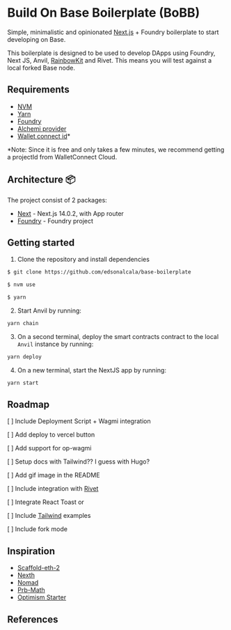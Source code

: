 # Build On Base Boilerplate (BoBB)

Simple, minimalistic and opinionated [Next.js] + Foundry boilerplate to start developing on Base.

This boilerplate is designed to be used to develop DApps using Foundry, Next JS, Anvil, [RainbowKit] and Rivet. This means you will test against a local forked Base node.

## Requirements

- [NVM]
- [Yarn](https://yarnpkg.com/)
- [Foundry](https://github.com/foundry-rs/foundry)
- [Alchemi provider](https://www.alchemy.com/)
- [Wallet connect id](https://cloud.walletconnect.com/sign-in)*

*Note: Since it is free and only takes a few minutes, we recommend getting a projectId from WalletConnect Cloud.

## Architecture 📦

The project consist of 2 packages:

- [Next](./packages/next) - Next.js 14.0.2, with App router
- [Foundry](./packages/foundry/) - Foundry project

## Getting started

1. Clone the repository and install dependencies

```bash
$ git clone https://github.com/edsonalcala/base-boilerplate

$ nvm use

$ yarn
```

2. Start Anvil by running:

```bash
yarn chain
```

3. On a second terminal, deploy the smart contracts contract to the local `Anvil` instance by running:

```bash
yarn deploy
```

4. On a new terminal, start the NextJS app by running:

```bash
yarn start
```

## Roadmap

[ ] Include Deployment Script + Wagmi integration

[ ] Add deploy to vercel button

[ ] Add support for op-wagmi

[ ] Setup docs with Tailwind?? I guess with Hugo?

[ ] Add gif image in the README

[ ] Include integration with [Rivet]

[ ] Integrate React Toast or 

[ ] Include [Tailwind] examples

[ ] Include fork mode

## Inspiration

- [Scaffold-eth-2](https://github.com/scaffold-eth/scaffold-eth-2)
- [Nexth](https://github.com/wslyvh/nexth)
- [Nomad](https://github.com/nomad-xyz/monorepo)
- [Prb-Math](https://github.com/PaulRBerg/prb-math)
- [Optimism Starter](https://github.com/ethereum-optimism/optimism-starter)

## References

[Next.js]: https://nextjs.org/docs/getting-started/installation
[RainbowKit]: https://www.rainbowkit.com/docs/installation#further-examples
[Tailwind]: https://tailwindui.com/
[NVM]: https://github.com/nvm-sh/nvm
[Yarn]: https://yarnpkg.com/
[Foundry]: https://github.com/foundry-rs/foundry
[Alchemi provider]: https://www.alchemy.com/
[Wallet connect id]: https://cloud.walletconnect.com/sign-in
[Rivet]: https://www.paradigm.xyz/2023/08/rivet